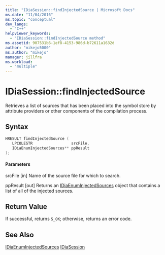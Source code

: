 ```yaml
---
title: "IDiaSession::findInjectedSource | Microsoft Docs"
ms.date: "11/04/2016"
ms.topic: "conceptual"
dev_langs:
  - "C++"
helpviewer_keywords:
  - "IDiaSession::findInjectedSource method"
ms.assetid: 907531b6-1ef8-4153-986d-b72611a1632d
author: "mikejo5000"
ms.author: "mikejo"
manager: jillfra
ms.workload:
  - "multiple"
---
```

# IDiaSession::findInjectedSource
Retrieves a list of sources that has been placed into the symbol store by attribute providers or other components of the compilation process.

## Syntax

```C++
HRESULT findInjectedSource ( 
   LPCOLESTR                 srcFile,
   IDiaEnumInjectedSources** ppResult
);
```

#### Parameters
 srcFile
 [in] Name of the source file for which to search.

 ppResult
 [out] Returns an [IDiaEnumInjectedSources](../../debugger/debug-interface-access/idiaenuminjectedsources.md) object that contains a list of all of the injected sources.

## Return Value
 If successful, returns `S_OK`; otherwise, returns an error code.

## See Also
 [IDiaEnumInjectedSources](../../debugger/debug-interface-access/idiaenuminjectedsources.md)
 [IDiaSession](../../debugger/debug-interface-access/idiasession.md)